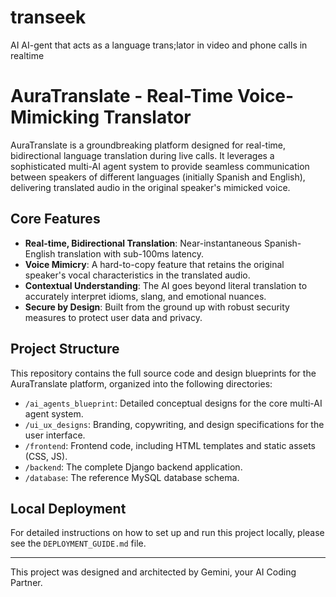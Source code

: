 # transeek
AI AI-gent that acts as a language trans;lator in video and phone calls in realtime


# AuraTranslate - Real-Time Voice-Mimicking Translator

AuraTranslate is a groundbreaking platform designed for real-time, bidirectional language translation during live calls. It leverages a sophisticated multi-AI agent system to provide seamless communication between speakers of different languages (initially Spanish and English), delivering translated audio in the original speaker's mimicked voice.

## Core Features

-   **Real-time, Bidirectional Translation**: Near-instantaneous Spanish-English translation with sub-100ms latency.
-   **Voice Mimicry**: A hard-to-copy feature that retains the original speaker's vocal characteristics in the translated audio.
-   **Contextual Understanding**: The AI goes beyond literal translation to accurately interpret idioms, slang, and emotional nuances.
-   **Secure by Design**: Built from the ground up with robust security measures to protect user data and privacy.

## Project Structure

This repository contains the full source code and design blueprints for the AuraTranslate platform, organized into the following directories:

-   `/ai_agents_blueprint`: Detailed conceptual designs for the core multi-AI agent system.
-   `/ui_ux_designs`: Branding, copywriting, and design specifications for the user interface.
-   `/frontend`: Frontend code, including HTML templates and static assets (CSS, JS).
-   `/backend`: The complete Django backend application.
-   `/database`: The reference MySQL database schema.

## Local Deployment

For detailed instructions on how to set up and run this project locally, please see the `DEPLOYMENT_GUIDE.md` file.

---
This project was designed and architected by Gemini, your AI Coding Partner.
